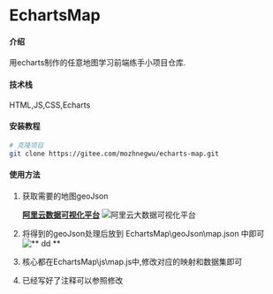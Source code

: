 # EchartsMap

#### 介绍
用echarts制作的任意地图学习前端练手小项目仓库.

#### 技术栈
HTML,JS,CSS,Echarts

#### 安装教程

```bash
# 克隆项目
git clone https://gitee.com/mozhnegwu/echarts-map.git
```

#### 使用方法

1. 获取需要的地图geoJson

   [**阿里云数据可视化平台**](https://datav.aliyun.com/portal/school/atlas/area_selector)	![阿里云大数据可视化平台](D:\mzw\Desktop\Project\EchartsMap\img\aliyun.png)

2. 将得到的geoJson处理后放到 EchartsMap\geoJson\map.json 中即可![** dd **](D:\mzw\Desktop\Project\EchartsMap\img\geojson.png)

3. 核心都在EchartsMap\js\map.js中,修改对应的映射和数据集即可

4. 已经写好了注释可以参照修改